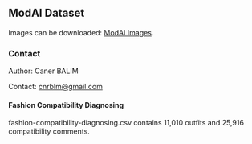 ## ModAI Dataset

Images can be downloaded: [ModAI Images](soon).


### Contact
Author: Caner BALIM

Contact: cnrblm@gmail.com


#### Fashion Compatibility Diagnosing

fashion-compatibility-diagnosing.csv contains 11,010 outfits and 25,916 compatibility comments.


